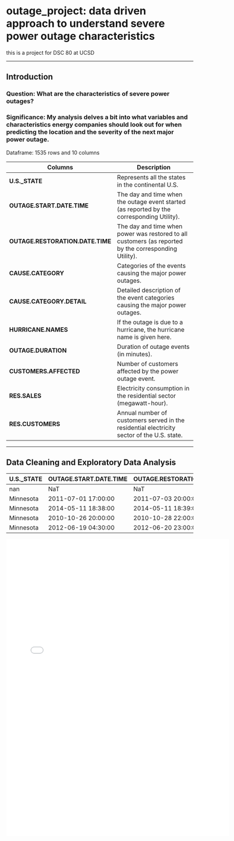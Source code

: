 # outage_project: data driven approach to understand severe power outage characteristics
this is a project for DSC 80 at UCSD 

---
## Introduction
### Question: What are the characteristics of severe power outages?
### Significance: My analysis delves a bit into what variables and characteristics energy companies should look out for when predicting the location and the severity of the next major power outage.
Dataframe: 1535 rows and 10 columns


| Columns                       | Description                                                                                          |
|------------------------------|------------------------------------------------------------------------------------------------------|
| **U.S._STATE**               | Represents all the states in the continental U.S.                                                    |
| **OUTAGE.START.DATE.TIME**   | The day and time when the outage event started (as reported by the corresponding Utility).           |
| **OUTAGE.RESTORATION.DATE.TIME** | The day and time when power was restored to all customers (as reported by the corresponding Utility). |
| **CAUSE.CATEGORY**           | Categories of the events causing the major power outages.                                            |
| **CAUSE.CATEGORY.DETAIL**    | Detailed description of the event categories causing the major power outages.                        |
| **HURRICANE.NAMES**          | If the outage is due to a hurricane, the hurricane name is given here.                               |
| **OUTAGE.DURATION**          | Duration of outage events (in minutes).                                                              |
| **CUSTOMERS.AFFECTED**       | Number of customers affected by the power outage event.                                              |
| **RES.SALES**                | Electricity consumption in the residential sector (megawatt-hour).                                   |
| **RES.CUSTOMERS**            | Annual number of customers served in the residential electricity sector of the U.S. state.           |

---
## Data Cleaning and Exploratory Data Analysis

| U.S._STATE   | OUTAGE.START.DATE.TIME   | OUTAGE.RESTORATION.DATE.TIME   | CAUSE.CATEGORY     | CAUSE.CATEGORY.DETAIL   |   HURRICANE.NAMES |   OUTAGE.DURATION |   CUSTOMERS.AFFECTED |     RES.SALES |   RES.CUSTOMERS |
|:-------------|:-------------------------|:-------------------------------|:-------------------|:------------------------|------------------:|------------------:|---------------------:|--------------:|----------------:|
| nan          | NaT                      | NaT                            | nan                | nan                     |               nan |               nan |                  nan | nan           |   nan           |
| Minnesota    | 2011-07-01 17:00:00      | 2011-07-03 20:00:00            | severe weather     | nan                     |               nan |              3060 |                70000 |   2.33292e+06 |     2.30874e+06 |
| Minnesota    | 2014-05-11 18:38:00      | 2014-05-11 18:39:00            | intentional attack | vandalism               |               nan |                 1 |                  nan |   1.58699e+06 |     2.34586e+06 |
| Minnesota    | 2010-10-26 20:00:00      | 2010-10-28 22:00:00            | severe weather     | heavy wind              |               nan |              3000 |                70000 |   1.46729e+06 |     2.30029e+06 |
| Minnesota    | 2012-06-19 04:30:00      | 2012-06-20 23:00:00            | severe weather     | thunderstorm            |               nan |              2550 |                68200 |   1.85152e+06 |     2.31734e+06 |

<iframe
  src="state-outage-bar.html"
  width="600"
  height="800"
  frameborder="0"
></iframe>